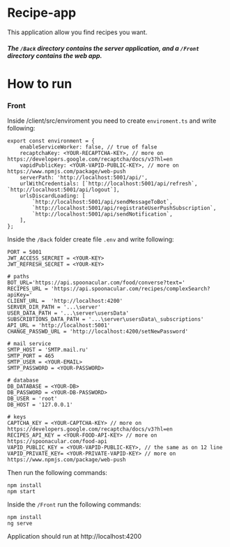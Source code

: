 # Recipe-app
This application allow you find recipes you want.
##### The `/Back` directory contains the server application, and a `/Front` directory contains the web app.

# How to run
### Front
Inside /client/src/enviroment you need to create `enviroment.ts` and write following:
```
export const environment = {
    enableServiceWorker: false, // true of false
    recaptchaKey: <YOUR-RECAPTCHA-KEY>, // more on https://developers.google.com/recaptcha/docs/v3?hl=en
    vapidPublicKey: <YOUR-VAPID-PUBLIC-KEY>, // more on https://www.npmjs.com/package/web-push
    serverPath: 'http://localhost:5001/api/',
    urlWithCredentials: [`http://localhost:5001/api/refresh`, `http://localhost:5001/api/logout`],
    urlsDiscardLoading: [
        `http://localhost:5001/api/sendMessageToBot`,
        `http://localhost:5001/api/registrateUserPushSubscription`,
        `http://localhost:5001/api/sendNotification`,
    ],
};
```


Inside the `/Back` folder create file `.env` and write following:
```
PORT = 5001
JWT_ACCESS_SERCRET = <YOUR-KEY>
JWT_REFRESH_SECRET = <YOUR-KEY>

# paths 
BOT_URL='https://api.spoonacular.com/food/converse?text='
RECIPES_URL = 'https://api.spoonacular.com/recipes/complexSearch?apiKey='
CLIENT_URL =  'http://localhost:4200'
SERVER_DIR_PATH = '...\server'
USER_DATA_PATH = '...\server\usersData'
SUBSCRIBTIONS_DATA_PATH = '...\server\usersData\_subscriptions'
API_URL = 'http://localhost:5001'
CHANGE_PASSWD_URL = 'http://localhost:4200/setNewPassword'

# mail service
SMTP_HOST = 'SMTP.mail.ru'
SMTP_PORT = 465 
SMTP_USER = <YOUR-EMAIL>
SMTP_PASSWORD = <YOUR-PASSWORD>

# database
DB_DATABASE = <YOUR-DB>
DB_PASSWORD = <YOUR-DB-PASSWORD>
DB_USER = 'root'
DB_HOST = '127.0.0.1' 

# keys
CAPTCHA_KEY = <YOUR-CAPTCHA-KEY> // more on https://developers.google.com/recaptcha/docs/v3?hl=en
RECIPES_API_KEY = <YOUR-FOOD-API-KEY> // more on https://spoonacular.com/food-api
VAPID_PUBLIC_KEY = <YOUR-VAPID-PUBLIC-KEY>, // the same as on 12 line
VAPID_PRIVATE_KEY= <YOUR-PRIVATE-VAPID-KEY> // more on https://www.npmjs.com/package/web-push

```
Then run the following commands:
```
npm install
npm start
```

Inside the `/Front` run the following commands:
```
npm install
ng serve
```
Application should run at http://localhost:4200
